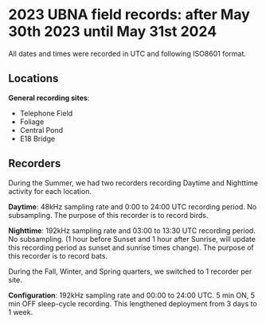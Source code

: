 # 2023 UBNA field records: after May 30th 2023 until May 31st 2024

All dates and times were recorded in UTC and following ISO8601 format.

## Locations

**General recording sites**:
- Telephone Field 
- Foliage
- Central Pond
- E18 Bridge

## Recorders
During the Summer, we had two recorders recording Daytime and Nighttime activity for each location.

**Daytime**: 48kHz sampling rate and 0:00 to 24:00 UTC recording period. No subsampling. The purpose of this recorder is to record birds.

**Nighttime**: 192kHz sampling rate and 03:00 to 13:30 UTC recording period. No subsampling. (1 hour before Sunset and 1 hour after Sunrise, will update this recording period as sunset and sunrise times change). The purpose of this recorder is to record bats.

During the Fall, Winter, and Spring quarters, we switched to 1 recorder per site.

**Configuration**: 192kHz sampling rate and 00:00 to 24:00 UTC. 5 min ON, 5 min OFF sleep-cycle recording. This lengthened deployment from 3 days to 1 week.